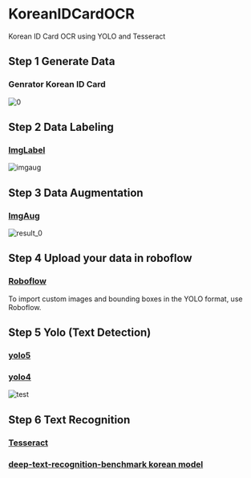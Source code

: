 # KoreanIDCardOCR
Korean ID Card OCR using YOLO and Tesseract

## Step 1  Generate Data 
### Genrator Korean ID Card  
![0](https://user-images.githubusercontent.com/72369991/131650895-0dc4c5dc-b925-4f5c-8f74-948f27d5ae6f.jpg)

## Step 2 Data Labeling
### [ImgLabel](https://github.com/tzutalin/labelImg)  
 ![imgaug](https://user-images.githubusercontent.com/72369991/131650855-546bb674-7bb0-481c-8a0c-a4bcfde52623.png)
 
## Step 3 Data Augmentation
### [ImgAug](https://github.com/aleju/imgaug)  
![result_0](https://user-images.githubusercontent.com/72369991/131650885-3d6d27bf-7e34-408c-9aa5-3c497f8e5053.jpg)

## Step 4 Upload your data in roboflow
### [Roboflow](https://roboflow.com/)  
To import custom images and bounding boxes in the YOLO format, use Roboflow.

## Step 5 Yolo (Text Detection)
### [yolo5](https://colab.research.google.com/drive/1gDZ2xcTOgR39tGGs-EZ6i3RTs16wmzZQ)  
### [yolo4](https://colab.research.google.com/drive/1mzL6WyY9BRx4xX476eQdhKDnd_eixBlG#scrollTo=GNVU7eu9CQj3)
![test](https://user-images.githubusercontent.com/72369991/146518301-5651f6c3-d233-4d1f-b3c4-0a80c545d9e6.jpg)

## Step 6 Text Recognition
### [Tesseract](https://github.com/tesseract-ocr/tesseract)  
### [deep-text-recognition-benchmark korean model](https://github.com/parksunwoo/ocr_kor)
